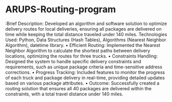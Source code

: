# ARUPS-Routing-program
:Brief Description: Developed an algorithm and software solution to optimize delivery routes for local deliveries, ensuring all packages are delivered on time while keeping the total distance traveled under 140 miles.
Technologies Used: Python, Data Structures (Hash Tables), Algorithms (Nearest Neighbor Algorithm), datetime library.
•	Efficient Routing: Implemented the Nearest Neighbor Algorithm to calculate the shortest paths between delivery locations, optimizing the routes for three trucks.
•	Constraints Handling: Designed the system to handle specific delivery constraints and requirements, such as unique package criteria and time-sensitive address corrections.
•	Progress Tracking: Included features to monitor the progress of each truck and package delivery in real-time, providing detailed updates based on various package attributes.
•	Outcome: Successfully created a routing solution that ensures all 40 packages are delivered within the constraints, with a total travel distance under 140 miles.

